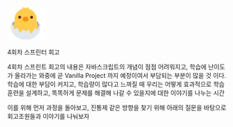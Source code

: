 <img src="10-28.png">

4회차 스프린터 회고

4회차 스프린트 회고의 내용은 자바스크립트의 개념이 점점 어려워지고, 학습에 난이도가 올라가는 와중에 곧 Vanilla Project 까지 예정이여서 부담되는 부분이 많을 것 이다. 학습에 대한 부담이 커지고, 학습량이 많다고 느껴질 때 우리는 어떻게 효과적으로 학습 훈련을 설계하고, 똑똑하게 문제를 해결해 나갈 수 있을지에 대한 이야기를 나누는 시간

이를 위해 먼저 과정을 돌아보고, 진통제 같은 방향을 찾기 위해 아래의 질문을 바탕으로 회고조원들과 이야기를 나눠보자